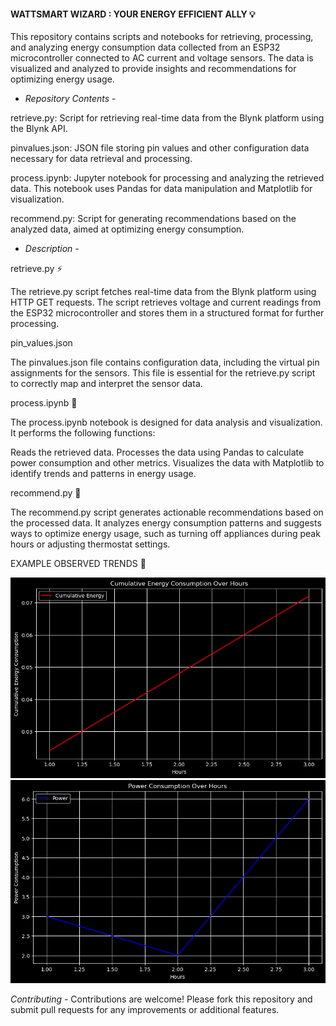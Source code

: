 #### WATTSMART WIZARD : YOUR ENERGY EFFICIENT ALLY 💡

This repository contains scripts and notebooks for retrieving, processing, and analyzing energy consumption data collected from an ESP32 microcontroller connected to AC current and voltage sensors. The data is visualized and analyzed to provide insights and recommendations for optimizing energy usage.

- *Repository Contents* -

retrieve.py: Script for retrieving real-time data from the Blynk platform using the Blynk API.

pinvalues.json: JSON file storing pin values and other configuration data necessary for data retrieval and processing.

process.ipynb: Jupyter notebook for processing and analyzing the retrieved data. This notebook uses Pandas for data manipulation and Matplotlib for visualization.

recommend.py: Script for generating recommendations based on the analyzed data, aimed at optimizing energy consumption.

- *Description* -

retrieve.py ⚡

The retrieve.py script fetches real-time data from the Blynk platform using HTTP GET requests. The script retrieves voltage and current readings from the ESP32 microcontroller and stores them in a structured format for further processing.

pin_values.json

The pinvalues.json file contains configuration data, including the virtual pin assignments for the sensors. This file is essential for the retrieve.py script to correctly map and interpret the sensor data.

process.ipynb 🔌

The process.ipynb notebook is designed for data analysis and visualization. It performs the following functions:

Reads the retrieved data.
Processes the data using Pandas to calculate power consumption and other metrics.
Visualizes the data with Matplotlib to identify trends and patterns in energy usage.

recommend.py 🔋

The recommend.py script generates actionable recommendations based on the processed data. It analyzes energy consumption patterns and suggests ways to optimize energy usage, such as turning off appliances during peak hours or adjusting thermostat settings.




EXAMPLE OBSERVED TRENDS 🚀

![ENERGY CONSUMPTION TREND](output_images/output2.ww.png)
![POWER CONSUMPTION TREND](output_images/output.ww.png)


*Contributing* -
Contributions are welcome! Please fork this repository and submit pull requests for any improvements or additional features.

